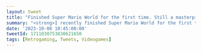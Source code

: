 ```yaml
---
layout: tweet
title: "Finished Super Mario World for the first time. Still a masterpiece in 2023!"
summary: "<strong>I recently finished Super Mario World for the first time</strong>. I've played it many times before, but never to 100% completion. My considered thoughts on finishing the game? It's a <strong>masterpiece</strong> of game design."
date: '2023-10-08 10:45:00:00'
tweetId: 1711030753830621650
tags: [Retrogaming, Tweets, Videogames]
---
```


